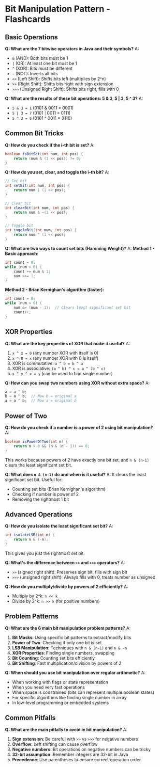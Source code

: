 # Bit Manipulation Pattern - Flashcards

## Basic Operations

**Q: What are the 7 bitwise operators in Java and their symbols?**
A:
- `&` (AND): Both bits must be 1
- `|` (OR): At least one bit must be 1  
- `^` (XOR): Bits must be different
- `~` (NOT): Inverts all bits
- `<<` (Left Shift): Shifts bits left (multiplies by 2^n)
- `>>` (Right Shift): Shifts bits right with sign extension
- `>>>` (Unsigned Right Shift): Shifts bits right, fills with 0

**Q: What are the results of these bit operations: 5 & 3, 5 | 3, 5 ^ 3?**
A:
- `5 & 3 = 1` (0101 & 0011 = 0001)
- `5 | 3 = 7` (0101 | 0011 = 0111)  
- `5 ^ 3 = 6` (0101 ^ 0011 = 0110)

## Common Bit Tricks

**Q: How do you check if the i-th bit is set?**
A:
```java
boolean isBitSet(int num, int pos) {
    return (num & (1 << pos)) != 0;
}
```

**Q: How do you set, clear, and toggle the i-th bit?**
A:
```java
// Set bit
int setBit(int num, int pos) {
    return num | (1 << pos);
}

// Clear bit  
int clearBit(int num, int pos) {
    return num & ~(1 << pos);
}

// Toggle bit
int toggleBit(int num, int pos) {
    return num ^ (1 << pos);
}
```

**Q: What are two ways to count set bits (Hamming Weight)?**
A:
**Method 1 - Basic approach:**
```java
int count = 0;
while (num > 0) {
    count += num & 1;
    num >>= 1;
}
```

**Method 2 - Brian Kernighan's algorithm (faster):**
```java
int count = 0;
while (num > 0) {
    num &= (num - 1);  // Clears least significant set bit
    count++;
}
```

## XOR Properties

**Q: What are the key properties of XOR that make it useful?**
A:
1. `x ^ x = 0` (any number XOR with itself is 0)
2. `x ^ 0 = x` (any number XOR with 0 is itself)
3. XOR is commutative: `a ^ b = b ^ a`
4. XOR is associative: `(a ^ b) ^ c = a ^ (b ^ c)`
5. `x ^ y ^ x = y` (can be used to find single number)

**Q: How can you swap two numbers using XOR without extra space?**
A:
```java
a = a ^ b;
b = a ^ b;  // Now b = original a
a = a ^ b;  // Now a = original b
```

## Power of Two

**Q: How do you check if a number is a power of 2 using bit manipulation?**
A:
```java
boolean isPowerOfTwo(int n) {
    return n > 0 && (n & (n - 1)) == 0;
}
```
This works because powers of 2 have exactly one bit set, and `n & (n-1)` clears the least significant set bit.

**Q: What does `n & (n-1)` do and when is it useful?**
A: It clears the least significant set bit. Useful for:
- Counting set bits (Brian Kernighan's algorithm)
- Checking if number is power of 2
- Removing the rightmost 1 bit

## Advanced Operations

**Q: How do you isolate the least significant set bit?**
A:
```java
int isolateLSB(int n) {
    return n & (-n);
}
```
This gives you just the rightmost set bit.

**Q: What's the difference between `>>` and `>>>` operators?**
A:
- `>>` (signed right shift): Preserves sign bit, fills with sign bit
- `>>>` (unsigned right shift): Always fills with 0, treats number as unsigned

**Q: How do you multiply/divide by powers of 2 efficiently?**
A:
- Multiply by 2^k: `n << k`
- Divide by 2^k: `n >> k` (for positive numbers)

## Problem Patterns

**Q: What are the 6 main bit manipulation problem patterns?**
A:
1. **Bit Masks**: Using specific bit patterns to extract/modify bits
2. **Power of Two**: Checking if only one bit is set
3. **LSB Manipulation**: Techniques with `n & (n-1)` and `n & -n`
4. **XOR Properties**: Finding single numbers, swapping
5. **Bit Counting**: Counting set bits efficiently
6. **Bit Shifting**: Fast multiplication/division by powers of 2

**Q: When should you use bit manipulation over regular arithmetic?**
A:
- When working with flags or state representation
- When you need very fast operations
- When space is constrained (bits can represent multiple boolean states)
- For specific algorithms like finding single number in array
- In low-level programming or embedded systems

## Common Pitfalls

**Q: What are the main pitfalls to avoid in bit manipulation?**
A:
1. **Sign extension**: Be careful with `>>` vs `>>>` for negative numbers
2. **Overflow**: Left shifting can cause overflow
3. **Negative numbers**: Bit operations on negative numbers can be tricky
4. **32-bit assumption**: Remember integers are 32-bit in Java
5. **Precedence**: Use parentheses to ensure correct operation order